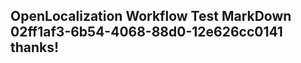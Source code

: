 <properties
ms.topic="hero-topic1"
ms.test1="hero-topic"
ms.test2="test"/>

## OpenLocalization Workflow Test MarkDown 02ff1af3-6b54-4068-88d0-12e626cc0141 thanks!
